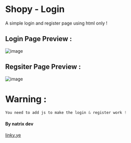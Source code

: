 # Shopy - Login 
A simple login and register page using html only !

## Login Page Preview :
![image](https://user-images.githubusercontent.com/88579983/151616837-5ce2528f-ad48-4120-8a71-e3eeb8c8eda1.png)


## Regsiter Page Preview :
![image](https://user-images.githubusercontent.com/88579983/151616903-4e083a96-dbe6-4fc1-825d-604845499b70.png)





# Warning :
```py
You need to add js to make the login & register work !
```

#### By natrix dev
[linky.ye](github.com/natrixdev/REANDME.md)
